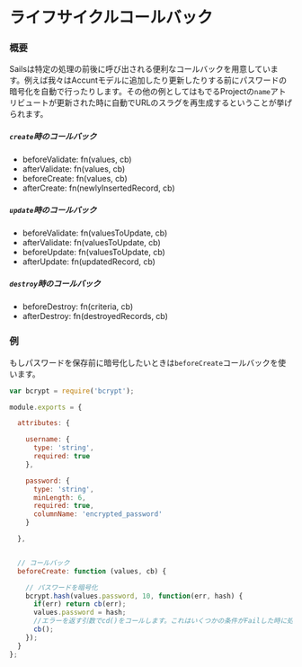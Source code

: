 # ライフサイクルコールバック

### 概要

Sailsは特定の処理の前後に呼び出される便利なコールバックを用意しています。例えば我々はAccuntモデルに追加したり更新したりする前にパスワードの暗号化を自動で行ったりします。その他の例としてはもでるProjectの`name`アトリビュートが更新された時に自動でURLのスラグを再生成するということが挙げられます。

##### `create`時のコールバック

  - beforeValidate: fn(values, cb)
  - afterValidate: fn(values, cb)
  - beforeCreate: fn(values, cb)
  - afterCreate: fn(newlyInsertedRecord, cb)

##### `update`時のコールバック

  - beforeValidate: fn(valuesToUpdate, cb)
  - afterValidate: fn(valuesToUpdate, cb)
  - beforeUpdate: fn(valuesToUpdate, cb)
  - afterUpdate: fn(updatedRecord, cb)

##### `destroy`時のコールバック

  - beforeDestroy: fn(criteria, cb)
  - afterDestroy: fn(destroyedRecords, cb)


### 例

もしパスワードを保存前に暗号化したいときは`beforeCreate`コールバックを使います。

```javascript
var bcrypt = require('bcrypt');

module.exports = {

  attributes: {

    username: {
      type: 'string',
      required: true
    },

    password: {
      type: 'string',
      minLength: 6,
      required: true,
      columnName: 'encrypted_password'
    }

  },


  // コールバック
  beforeCreate: function (values, cb) {

    // パスワードを暗号化
    bcrypt.hash(values.password, 10, function(err, hash) {
      if(err) return cb(err);
      values.password = hash;
      //エラーを返す引数でcd()をコールします。これはいくつかの条件がFailした時に処理全体をキャンセルすることが出来、便利です。
      cb();
    });
  }
};
```


<docmeta name="uniqueID" value="Lifecyclecallbacks631538">
<docmeta name="displayName" value="Lifecycle callbacks">

